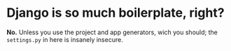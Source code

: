 Django is so much boilerplate, right?
=====================================

**No.** Unless you use the project and app generators, wich you should; the
`settings.py` in here is insanely insecure.
